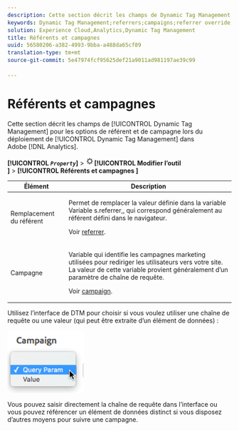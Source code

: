 ```yaml
---
description: Cette section décrit les champs de Dynamic Tag Management pour les options de référent et de campagne lors du déploiement de Dynamic Tag Management dans Adobe Analytics.
keywords: Dynamic Tag Management;referrers;campaigns;referrer override;campaign variable;query param
solution: Experience Cloud,Analytics,Dynamic Tag Management
title: Référents et campagnes
uuid: 56580206-a382-4993-9bba-a488da65cf89
translation-type: tm+mt
source-git-commit: 5e47974fcf95625def21a9011ad981197ae39c99

---
```



# Référents et campagnes

Cette section décrit les champs de [!UICONTROL Dynamic Tag Management] pour les options de référent et de campagne lors du déploiement de [!UICONTROL Dynamic Tag Management] dans Adobe [!DNL Analytics].

**[!UICONTROL *`Property`*]** > ![Icône engrenage](assets/settings_gear.png)**[!UICONTROL  Modifier l’outil ]** > **[!UICONTROL  Référents et campagnes ]**

<table id="table_09AE3BFF0F12442F9C19CD96451F93E4">
 <thead>
  <tr>
   <th colname="col1" class="entry"> Élément </th>
   <th colname="col2" class="entry"> Description </th>
  </tr>
 </thead>
 <tbody>
  <tr>
   <td colname="col1"> Remplacement du référent </td>
   <td colname="col2"> <p>Permet de remplacer la valeur définie dans la variable Variable <span class="varname"> s.referrer,</span>, qui correspond généralement au référent défini dans le navigateur. </p> <p>Voir <a href="../../../vars/page-vars/referrer.md">referrer</a>. </p> </td>
  </tr>
  <tr>
   <td colname="col1"> Campagne </td>
   <td colname="col2"> <p>Variable qui identifie les campagnes marketing utilisées pour rediriger les utilisateurs vers votre site. La valeur de cette variable provient généralement d’un paramètre de chaîne de requête. </p> <p>Voir <a href="../../../vars/page-vars/campaign.md">campaign</a>. </p> </td>
  </tr>
 </tbody>
</table>

Utilisez l’interface de DTM pour choisir si vous voulez utiliser une chaîne de requête ou une valeur (qui peut être extraite d’un élément de données) :

![Paramètre de requête](assets/dtm-queryparam.png)

Vous pouvez saisir directement la chaîne de requête dans l’interface ou vous pouvez référencer un élément de données distinct si vous disposez d’autres moyens pour suivre une campagne.
